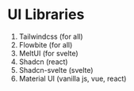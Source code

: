 # UI Libraries

1. Tailwindcss (for all)
2. Flowbite (for all)
3. MeltUI (for svelte)
4. Shadcn (react)
5. Shadcn-svelte (svelte)
6. Material UI (vanilla js, vue, react)
